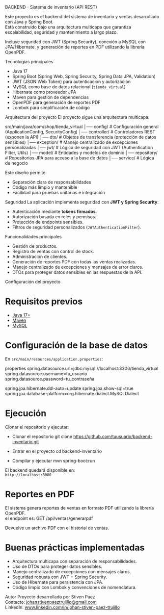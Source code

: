 BACKEND - Sistema de inventario (API REST)

Este proyecto es el backend del sistema de inventario y ventas desarrollado con Java y Spring Boot.  
Está construido bajo una arquitectura multicapa que garantiza escalabilidad, seguridad y mantenimiento a largo plazo.  

Incluye seguridad con JWT (Spring Security), conexión a MySQL con JPA/Hibernate, y generación de reportes en PDF utilizando la librería OpenPDF.  

Tecnologías principales
- Java 17  
- Spring Boot (Spring Web, Spring Security, Spring Data JPA, Validation)  
- JWT (JSON Web Token) para autenticación y autorización  
- MySQL como base de datos relacional (`tienda_virtual`)  
- Hibernate como proveedor JPA  
- Maven para gestión de dependencias  
- OpenPDF para generación de reportes PDF  
- Lombok para simplificación de código

Arquitectura del proyecto
El proyecto sigue una arquitectura multicapa:

src/main/java/com/shop/tienda_virtual
│── config/          # Configuración general (ApplicationConfig, SecurityConfig)
│── controller/      # Controladores REST (exponen la API)
│── dto/             # Objetos de transferencia (protección de datos sensibles)
│── exception/       # Manejo centralizado de excepciones personalizadas
│── jwt/             # Lógica de seguridad con JWT (Authentication Filter, Utils)
│── model/           # Entidades y modelos de dominio
│── repository/      # Repositorios JPA para acceso a la base de datos
│── service/         # Lógica de negocio

Este diseño permite:  
- Separación clara de responsabilidades
- Código más limpio y mantenible
- Facilidad para pruebas unitarias e integración  

Seguridad
La aplicación implementa seguridad con **JWT y Spring Security**:  
- Autenticación mediante **tokens firmados**.  
- Autorización basada en roles y permisos.  
- Protección de endpoints sensibles.  
- Filtros de seguridad personalizados (`JWTAuthenticationFilter`).  

Funcionalidades principales
- Gestión de productos.  
- Registro de ventas con control de stock.  
- Administración de clientes.  
- Generación de reportes PDF con todas las ventas realizadas.  
- Manejo centralizado de excepciones y mensajes de error claros.  
- DTOs para proteger datos sensibles en las respuestas de la API.  

Configuración del proyecto
# Requisitos previos
- [Java 17+](https://www.oracle.com/java/technologies/javase/jdk17-archive-downloads.html)  
- [Maven](https://maven.apache.org/)  
- [MySQL](https://dev.mysql.com/downloads/)  

# Configuración de la base de datos
En `src/main/resources/application.properties`:

properties
spring.datasource.url=jdbc:mysql://localhost:3306/tienda_virtual
spring.datasource.username=tu_usuario
spring.datasource.password=tu_contraseña

spring.jpa.hibernate.ddl-auto=update
spring.jpa.show-sql=true
spring.jpa.database-platform=org.hibernate.dialect.MySQLDialect

# Ejecución
Clonar el repositorio y ejecutar:

- Clonar el repositorio
git clone https://github.com/tuusuario/backend-inventario.git

- Entrar en el proyecto
cd backend-inventario

- Compilar y ejecutar
mvn spring-boot:run

El backend quedará disponible en:  
 `http://localhost:8080`

# Reportes en PDF
El sistema genera reportes de ventas en formato PDF utilizando la librería OpenPDF.  
el endpoint es: GET /api/ventas/generarpdf

Devuelve un archivo PDF con el historial de ventas.  

# Buenas prácticas implementadas
- Arquitectura multicapa con separación de responsabilidades.  
- Uso de DTOs para proteger datos sensibles.  
- Manejo centralizado de excepciones con mensajes claros.  
- Seguridad robusta con JWT + Spring Security.  
- Uso de Hibernate para persistencia con JPA.  
- Código limpio con Lombok y convenciones de nomenclatura.  

Autor
Proyecto desarrollado por Stiven Paez  
Contacto: johanstivenpaeztrujillo@gmail.com  
LinkedIn: www.linkedin.com/in/johan-stiven-paez-trujillo
